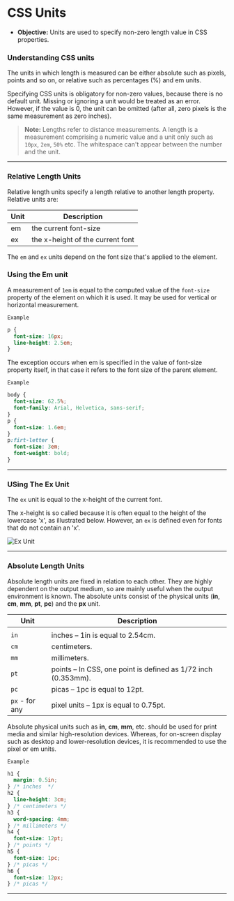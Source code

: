 # CSS Units

- **Objective:** Units are used to specify non-zero length value in CSS properties.

### Understanding CSS units

The units in which length is measured can be either absolute such as pixels, points and so on, or relative such as percentages (%) and em units.

Specifying CSS units is obligatory for non-zero values, because there is no default unit. Missing or ignoring a unit would be treated as an error. However, if the value is 0, the unit can be omitted (after all, zero pixels is the same measurement as zero inches).

> **Note:** Lengths refer to distance measurements. A length is a measurement comprising a numeric value and a unit only such as `10px`, `2em`, `50%` etc. The whitespace can't appear between the number and the unit.

---

### Relative Length Units

Relative length units specify a length relative to another length property. Relative units are:

| Unit | Description                      |
| ---- | -------------------------------- |
| em   | the current font-size            |
| ex   | the x-height of the current font |

The `em` and `ex` units depend on the font size that's applied to the element.

### Using the Em unit

A measurement of `1em` is equal to the computed value of the `font-size` property of the element on which it is used. It may be used for vertical or horizontal measurement.

`Example`

```css
p {
  font-size: 16px;
  line-height: 2.5em;
}
```

The exception occurs when em is specified in the value of font-size property itself, in that case it refers to the font size of the parent element.

`Example`

```css
body {
  font-size: 62.5%;
  font-family: Arial, Helvetica, sans-serif;
}
p {
  font-size: 1.6em;
}
p:firt-letter {
  font-size: 3em;
  font-weight: bold;
}
```

---

### USing The Ex Unit

The `ex` unit is equal to the x-height of the current font.

The x-height is so called because it is often equal to the height of the lowercase 'x', as illustrated below. However, an `ex` is defined even for fonts that do not contain an 'x'.

![Ex Unit](https://www.tutorialrepublic.com/lib/images/x-height.jpg)

---

### Absolute Length Units

Absolute length units are fixed in relation to each other. They are highly dependent on the output medium, so are mainly useful when the output environment is known. The absolute units consist of the physical units (**in**, **cm**, **mm**, **pt**, **pc**) and the **px** unit.

| Unit           | Description                                                   |
| -------------- | ------------------------------------------------------------- |
|                |
| `in`           | inches – 1in is equal to 2.54cm.                              |
| `cm`           | centimeters.                                                  |
| `mm`           | millimeters.                                                  |
| `pt`           | points – In CSS, one point is defined as 1/72 inch (0.353mm). |
| `pc`           | picas – 1pc is equal to 12pt.                                 |
| `px` - for any | pixel units – 1px is equal to 0.75pt.                         |

Absolute physical units such as **in**, **cm**, **mm**, etc. should be used for print media and similar high-resolution devices. Whereas, for on-screen display such as desktop and lower-resolution devices, it is recommended to use the pixel or em units.

`Example`

```css
h1 {
  margin: 0.5in;
} /* inches  */
h2 {
  line-height: 3cm;
} /* centimeters */
h3 {
  word-spacing: 4mm;
} /* millimeters */
h4 {
  font-size: 12pt;
} /* points */
h5 {
  font-size: 1pc;
} /* picas */
h6 {
  font-size: 12px;
} /* picas */
```

---

